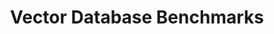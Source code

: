 ---
title: Vector Database Benchmarks
description: The first comparative benchmark and benchmarking framework for vector search engines and vector databases.
keywords:
  - vector databases comparative benchmark
  - ANN Benchmark
  - Qdrant vs Milvus
  - Qdrant vs Weaviate
  - Qdrant vs Redis
  - Qdrant vs ElasticSearch
  - benchmark
  - performance
  - latency
  - RPS
  - comparison
  - vector search
  - embedding
preview_image: /benchmarks/benchmark-1.png
seo_schema: { "@context": "https://schema.org", "@type": "Article", "headline": "Vector Search Comparative Benchmarks", "image": [ "https://qdrant.com/benchmarks/benchmark-1.png" ], "abstract": "The first comparative benchmark and benchmarking framework for vector search engines", "datePublished": "2022-08-23", "dateModified": "2022-08-23", "author": [{ "@type": "Organization", "name": "Qdrant", "url": "https://qdrant.com" }] }
 
---
